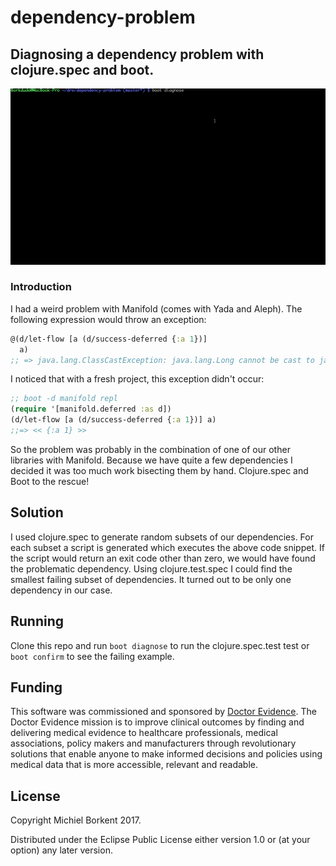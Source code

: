 # dependency-problem

## Diagnosing a dependency problem with clojure.spec and boot.

![](diagnose.gif)

### Introduction

I had a weird problem with Manifold (comes with Yada and Aleph). The following expression would throw an exception:

```clojure
@(d/let-flow [a (d/success-deferred {:a 1})]
  a)
;; => java.lang.ClassCastException: java.lang.Long cannot be cast to java.util.Map$Entry
```

I noticed that with a fresh project, this exception didn't occur:

```clojure
;; boot -d manifold repl
(require '[manifold.deferred :as d])
(d/let-flow [a (d/success-deferred {:a 1})] a)
;;=> << {:a 1} >>
```

So the problem was probably in the combination of one of our other libraries with Manifold.
Because we have quite a few dependencies I decided it was too much work bisecting them by hand.
Clojure.spec and Boot to the rescue!

## Solution

I used clojure.spec to generate random subsets of our dependencies. For each subset a script is generated which executes the above code snippet.
If the script would return an exit code other than zero, we would have found the problematic dependency. Using clojure.test.spec I could find the smallest failing subset of dependencies. It turned out to be only one dependency in our case.

## Running

Clone this repo and run `boot diagnose` to run the clojure.spec.test test or `boot confirm` to see the failing example.

## Funding

This software was commissioned and sponsored by [Doctor Evidence](http://doctorevidence.com/). The Doctor Evidence mission is to improve clinical outcomes by finding and delivering medical evidence to healthcare professionals, medical associations, policy makers and manufacturers through revolutionary solutions that enable anyone to make informed decisions and policies using medical data that is more accessible, relevant and readable.

## License

Copyright Michiel Borkent 2017.

Distributed under the Eclipse Public License either version 1.0 or (at your option) any later version.
